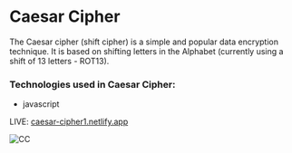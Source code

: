# Caesar Cipher
The Caesar cipher (shift cipher) is a simple and popular data encryption technique. It is based on shifting letters in the Alphabet (currently using a shift of 13 letters - ROT13).

### Technologies used in Caesar Cipher:
* javascript

LIVE: [caesar-cipher1.netlify.app](https://caesar-cipher1.netlify.app/ "Caesar Cipher")

![CC](https://i.imgur.com/nIqfAZy.jpg)
